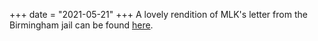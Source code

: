 +++
date = "2021-05-21"
+++
A lovely rendition of MLK's letter from the Birmingham jail can be found [here](https://letterfromjail.com/).
